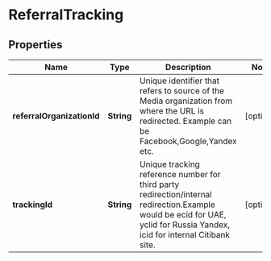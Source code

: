 # ReferralTracking

## Properties
Name | Type | Description | Notes
------------ | ------------- | ------------- | -------------
**referralOrganizationId** | **String** | Unique identifier that refers to source of the Media organization from where the URL is redirected. Example can be Facebook,Google,Yandex etc. |  [optional]
**trackingId** | **String** | Unique tracking reference number for third party redirection/internal redirection.Example would be ecid for UAE, yclid for Russia Yandex, icid for internal Citibank site. |  [optional]
